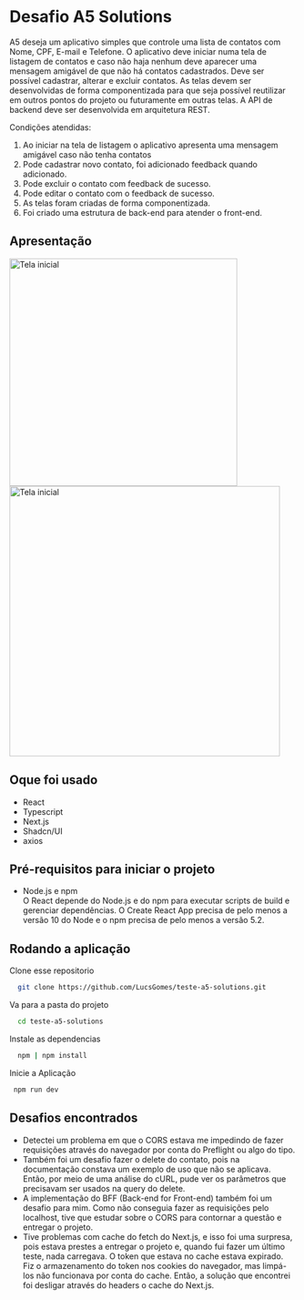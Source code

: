 # Desafio A5 Solutions

A5 deseja um aplicativo simples que controle uma lista de contatos com Nome, CPF, E-mail e
Telefone. O aplicativo deve iniciar numa tela de listagem de contatos e caso não haja nenhum
deve aparecer uma mensagem amigável de que não há contatos cadastrados. Deve ser possível
cadastrar, alterar e excluir contatos.
As telas devem ser desenvolvidas de forma componentizada para que seja possível reutilizar em
outros pontos do projeto ou futuramente em outras telas.
A API de backend deve ser desenvolvida em arquitetura REST.

Condições atendidas:
1. Ao iniciar na tela de listagem o aplicativo apresenta uma mensagem amigável caso não tenha contatos
2. Pode cadastrar novo contato, foi adicionado feedback quando adicionado.
3. Pode excluir o contato com feedback de sucesso.
4. Pode editar o contato com o feedback de sucesso.
5. As telas foram criadas de forma componentizada.
6. Foi criado uma estrutura de back-end para atender o front-end.

## Apresentação
<div>
  <img
    width="400"
    src="https://github.com/user-attachments/assets/ec55bfca-8852-4bc6-b970-4dd2b81c033b" 
    alt="Tela inicial" />
  <img
    width="475"
    src="https://github.com/user-attachments/assets/aba3a1cf-2d51-46a5-b526-13f5c6c8e930" 
    alt="Tela inicial" />
</div>

## Oque foi usado

- React
- Typescript
- Next.js
- Shadcn/UI
- axios

## Pré-requisitos para iniciar o projeto
- Node.js e npm
  <div>
    O React depende do Node.js e do npm para executar scripts de build e gerenciar dependências. O Create React App precisa de pelo menos a versão 10 do Node e o npm precisa de pelo menos a versão 5.2.
  </div>
## Rodando a aplicação

Clone esse repositorio

```bash
  git clone https://github.com/LucsGomes/teste-a5-solutions.git
```

Va para a pasta do projeto

```bash
  cd teste-a5-solutions
```

Instale as dependencias

```bash
  npm | npm install
```

Inicie a Aplicação

```bash
 npm run dev
```

## Desafios encontrados

- Detectei um problema em que o CORS estava me impedindo de fazer requisições através do navegador por conta do Preflight ou algo do tipo.
- Também foi um desafio fazer o delete do contato, pois na documentação constava um exemplo de uso que não se aplicava. Então, por meio de uma análise do cURL, pude ver os parâmetros que precisavam ser usados na query do delete.
- A implementação do BFF (Back-end for Front-end) também foi um desafio para mim. Como não conseguia fazer as requisições pelo localhost, tive que estudar sobre o CORS para contornar a questão e entregar o projeto.
- Tive problemas com cache do fetch do Next.js, e isso foi uma surpresa, pois estava prestes a entregar o projeto e, quando fui fazer um último teste, nada carregava. O token que estava no cache estava expirado. Fiz o armazenamento do token nos cookies do navegador, mas limpá-los não funcionava por conta do cache. Então, a solução que encontrei foi desligar através do headers o cache do Next.js.

